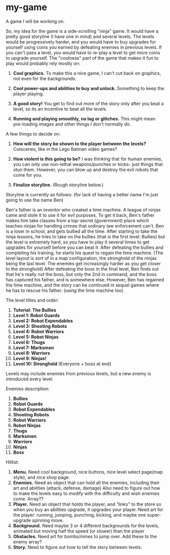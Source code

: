 # my-game
A game I will be working on.

So, my idea for the game is a side-scrolling "ninja" game. It would have a pretty good storyline (I have one in mind) and several levels. The levels would be progressively harder, and you would have to buy upgrades for yourself using coins you earned by defeating enemies in previous levels. If you can't pass a level, you would have to re-play a level to get more coins to upgrade yourself. The "coolness" part of the game that makes it fun to play would probably rely mostly on:

1. **Cool graphics.** To make this a nice game, I can't cut back on graphics, not even for the backgrounds.

2. **Cool power-ups and abilities to buy and unlock.** Something to keep the player playing.

3. **A good story!** You get to find out more of the story only after you beat a level, so its an incentive to beat all the levels.

4. **Running and playing smoothly, no lag or glitches.** This might mean pre-loading images and other things I don't normally do.


A few things to decide on:

1. **How will the story be shown to the player between the levels?** Cutscenes, like in the Lego Batman video games?

2. **How violent is this going to be?** I was thinking that for human enemies, you can only use non-lethal weapons/punches or kicks- just things that stun them. However, you can blow up and destroy the evil robots that come for you.

3. **Finalize storyline.** (Rough storyline below.)

Storyline is currently as follows: (for lack of having a better name I'm just going to use the name Ben)

Ben's father is an inventor who created a time machine. A league of ninjas came and stole it to use it for evil purposes. To get it back, Ben's father makes him take classes from a top-secret (government) place which teaches ninjas for handling crimes that ordinary law enforcement can't. Ben is a loser in school, and gets bullied all the time. After starting to take the ninja lessons, he tries to take on the bullies (that is the first level: Bullies) but the level is extremely hard, so you have to play it several times to get upgrades for yourself before you can beat it. After defeating the bullies and completing his training, he starts his quest to regain the time machine. (The level layout is sort of in a map configuration, the stronghold of the ninjas being the last level. The enemies get increasingly harder as you get closer to the stronghold) After defeating the boss in the final level, Ben finds out that he's really not the boss, but only the 2nd in command, and the boss has captured his father, and is somewhere else. However, Ben has regained the time machine, and the story can be continued in sequel games where he has to rescue his father. (using the time machine too)

The level titles and order:

1. **Tutorial: The Bullies**
2. **Level 1: Robot Guards**
3. **Level 2: Robot Expendables**
4. **Level 3: Shooting Robots**
5. **Level 4: Robot Warriors**
6. **Level 5: Robot Ninjas**
7. **Level 6: Thugs**
8. **Level 7: Marksmen**
9. **Level 8: Warriors**
10. **Level 9: Ninjas!**
11. **Level 10: Stronghold** (Everyone + boss at end)

Levels may include enemies from previous levels, but a new enemy is introduced every level.

Enemies description:

1. **Bullies**
2. **Robot Guards**
3. **Robot Expendables**
4. **Shooting Robots**
5. **Robot Warriors**
6. **Robot Ninjas**
7. **Thugs**
8. **Marksmen**
9. **Warriors**
10. **Ninjas**
11. **Boss**


Hitlist:

1. **Menu.** Need cool background, nice buttons, nice level select page(map style), and nice shop page.
2. **Enemies.** Need an object that can hold all the enemies, including their art and abilities (attack, defense, damage) Also need to figure out how to make the levels easy to modify with the difficulty and wish enemies come. Array??
3. **Player.** Need an object that holds the player, and "links" to the store so when you buy an abilities upgrade, it upgrades your player. Need art for the player: running, jumping, punching, kicking, and maybe one super-upgrade spinning move.
4. **Background.** Need maybe 3 or 4 different backgrounds for the levels, animated but moving half the speed (or slower) than the player
5. **Obstacles.** Need art for bombs/mines to jump over. Add these to the enemy array?
6. **Story.** Need to figure out how to tell the story between levels.
